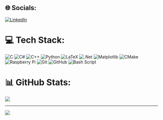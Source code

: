 
## 🌐 Socials:
[![LinkedIn](https://img.shields.io/badge/LinkedIn-%230077B5.svg?logo=linkedin&logoColor=white)](https://linkedin.com/in/https://www.linkedin.com/in/harrison-stokes/) 

# 💻 Tech Stack:
![C](https://img.shields.io/badge/c-%2300599C.svg?style=for-the-badge&logo=c&logoColor=white) ![C#](https://img.shields.io/badge/c%23-%23239120.svg?style=for-the-badge&logo=csharp&logoColor=white) ![C++](https://img.shields.io/badge/c++-%2300599C.svg?style=for-the-badge&logo=c%2B%2B&logoColor=white) ![Python](https://img.shields.io/badge/python-3670A0?style=for-the-badge&logo=python&logoColor=ffdd54) ![LaTeX](https://img.shields.io/badge/latex-%23008080.svg?style=for-the-badge&logo=latex&logoColor=white) ![.Net](https://img.shields.io/badge/.NET-5C2D91?style=for-the-badge&logo=.net&logoColor=white) ![Matplotlib](https://img.shields.io/badge/Matplotlib-%23ffffff.svg?style=for-the-badge&logo=Matplotlib&logoColor=black) ![CMake](https://img.shields.io/badge/CMake-%23008FBA.svg?style=for-the-badge&logo=cmake&logoColor=white) ![Raspberry Pi](https://img.shields.io/badge/-Raspberry_Pi-C51A4A?style=for-the-badge&logo=Raspberry-Pi) ![Git](https://img.shields.io/badge/git-%23F05033.svg?style=for-the-badge&logo=git&logoColor=white) ![GitHub](https://img.shields.io/badge/github-%23121011.svg?style=for-the-badge&logo=github&logoColor=white) ![Bash Script](https://img.shields.io/badge/bash_script-%23121011.svg?style=for-the-badge&logo=gnu-bash&logoColor=white)
# 📊 GitHub Stats:
![](https://github-readme-stats.vercel.app/api?username=HarrisonStokes&theme=tokyonight&hide_border=true&include_all_commits=false&count_private=true)<br/>


---
[![](https://visitcount.itsvg.in/api?id=HarrisonStokes&icon=7&color=5)](https://visitcount.itsvg.in)

<!-- Proudly created with GPRM ( https://gprm.itsvg.in ) -->
